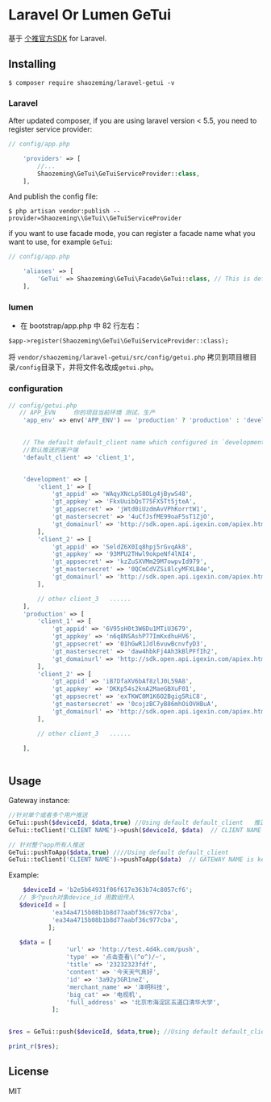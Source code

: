 # Laravel Or Lumen GeTui  

基于 [个推官方SDK](http://docs.getui.com/getui/server/php/start/)  for Laravel.

## Installing

```shell
$ composer require shaozeming/laravel-getui -v
```
### Laravel

After updated composer, if you are using laravel version < 5.5, you need to register service provider: 

```php
// config/app.php

    'providers' => [
        //...
        Shaozeming\GeTui\GeTuiServiceProvider::class,
    ],
```

And publish the config file: 

```shell
$ php artisan vendor:publish --provider=Shaozeming\\GeTui\\GeTuiServiceProvider
```

if you want to use facade mode, you can register a facade name what you want to use, for example `GeTui`:

```php
// config/app.php

    'aliases' => [
        'GeTui' => Shaozeming\GeTui\Facade\GeTui::class, // This is default in laravel 5.5
    ],
```

### lumen

- 在 bootstrap/app.php 中 82 行左右：
```
$app->register(Shaozeming\GeTui\GeTuiServiceProvider::class);
```
将 `vendor/shaozeming/laravel-getui/src/config/getui.php` 拷贝到项目根目录`/config`目录下，并将文件名改成`getui.php`。

### configuration 

```php
// config/getui.php
   // APP_EVN     你的项目当前环境 测试、生产
    'app_env' => env('APP_ENV') == 'production' ? 'production' : 'development',

   
    // The default default_client name which configured in `development` or `production` section
    //默认推送的客户端
    'default_client' => 'client_1',


    'development' => [
        'client_1' => [
            'gt_appid' => 'WAqyXNcLpS8OLg4jBywS48',
            'gt_appkey' => 'FkxUuibQsT75FX5Tt5jteA',
            'gt_appsecret' => 'jWtd0iUzdmAvVPhKorrtW1',
            'gt_mastersecret' => '4uCfJsfME99oaF5sT1ZjO',
            'gt_domainurl' => 'http://sdk.open.api.igexin.com/apiex.htm',
        ],
        'client_2' => [
            'gt_appid' => 'SeldZ6X0Iq8hpj5rGvqAk8',
            'gt_appkey' => '93MPU2THwl9okpeNf4lNI4',
            'gt_appsecret' => 'kzZuSXVMm29M7owpvId979',
            'gt_mastersecret' => '0QCmCdVZSi8lcyMFXLB4e',
            'gt_domainurl' => 'http://sdk.open.api.igexin.com/apiex.htm',
        ],

        // other client_3   ......
    ],
    'production' => [
        'client_1' => [
            'gt_appid' => '6V95sH0t3W6Du1MTiU3679',
            'gt_appkey' => 'n6q8NSAshP77ImKxdhuHV6',
            'gt_appsecret' => '01hGwR1Jdl6vuwBcnvfyD3',
            'gt_mastersecret' => 'daw4hbkFj4Ah3kBlPFfIh2',
            'gt_domainurl' => 'http://sdk.open.api.igexin.com/apiex.htm',
        ],
        'client_2' => [
            'gt_appid' => 'iB7DfaXV6bAf8zlJ0L59A8',
            'gt_appkey' => 'DKKp54s2knA2MaeGBXuF01',
            'gt_appsecret' => 'exTKWC0M1K6O2Bgig5RiC8',
            'gt_mastersecret' => '0cojzBC7yB86mhOiOVHBuA',
            'gt_domainurl' => 'http://sdk.open.api.igexin.com/apiex.htm',
        ],

        // other client_3   ......

    ],
    
```


## Usage

Gateway instance:

```php
//针对单个或者多个用户推送
GeTui::push($deviceId, $data,true) //Using default default_client   推送给默认的客户端
GeTui::toClient('CLIENT NAME')->push($deviceId, $data)  // CLIENT NAME is key name of `development` or `production`  configuration.  //自定义发送的客户端  

// 针对整个app所有人推送
GeTui::pushToApp($data,true) ////Using default default_client  
GeTui::toClient('CLIENT NAME')->pushToApp($data)  // GATEWAY NAME is key name of `development` or `production`  configuration.

```


Example:

```php
    $deviceId = 'b2e5b64931f06f617e363b74c8057cf6';
   // 多个push对象device_id 用数组传入
   $deviceId = [
            'ea34a4715b08b1b8d77aabf36c977cba',
            'ea34a4715b08b1b8d77aabf36c977cba',
           ];        

   $data = [
                'url' => 'http://test.4d4k.com/push',
                'type' => '点击查看\(^o^)/~',
                'title' => '23232323fdf',
                'content' => '今天天气真好',
                'id' => '3a92y3GR1neZ',
                'merchant_name' => '泽明科技',
                'big_cat' => '电视机',
                'full_address' => '北京市海淀区五道口清华大学',
            ];

 
$res = GeTui::push($deviceId, $data,true); //Using default default_client

print_r($res);


```

## License

MIT
